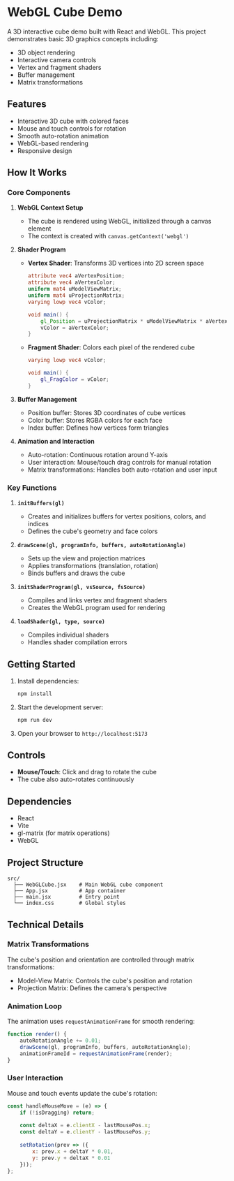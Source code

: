 # WebGL Cube Demo

A 3D interactive cube demo built with React and WebGL. This project demonstrates basic 3D graphics concepts including:
- 3D object rendering
- Interactive camera controls
- Vertex and fragment shaders
- Buffer management
- Matrix transformations

## Features

- Interactive 3D cube with colored faces
- Mouse and touch controls for rotation
- Smooth auto-rotation animation
- WebGL-based rendering
- Responsive design

## How It Works

### Core Components

1. **WebGL Context Setup**
   - The cube is rendered using WebGL, initialized through a canvas element
   - The context is created with `canvas.getContext('webgl')`

2. **Shader Program**
   - **Vertex Shader**: Transforms 3D vertices into 2D screen space
     ```glsl
     attribute vec4 aVertexPosition;
     attribute vec4 aVertexColor;
     uniform mat4 uModelViewMatrix;
     uniform mat4 uProjectionMatrix;
     varying lowp vec4 vColor;
     
     void main() {
         gl_Position = uProjectionMatrix * uModelViewMatrix * aVertexPosition;
         vColor = aVertexColor;
     }
     ```
   - **Fragment Shader**: Colors each pixel of the rendered cube
     ```glsl
     varying lowp vec4 vColor;
     
     void main() {
         gl_FragColor = vColor;
     }
     ```

3. **Buffer Management**
   - Position buffer: Stores 3D coordinates of cube vertices
   - Color buffer: Stores RGBA colors for each face
   - Index buffer: Defines how vertices form triangles

4. **Animation and Interaction**
   - Auto-rotation: Continuous rotation around Y-axis
   - User interaction: Mouse/touch drag controls for manual rotation
   - Matrix transformations: Handles both auto-rotation and user input

### Key Functions

1. **`initBuffers(gl)`**
   - Creates and initializes buffers for vertex positions, colors, and indices
   - Defines the cube's geometry and face colors

2. **`drawScene(gl, programInfo, buffers, autoRotationAngle)`**
   - Sets up the view and projection matrices
   - Applies transformations (translation, rotation)
   - Binds buffers and draws the cube

3. **`initShaderProgram(gl, vsSource, fsSource)`**
   - Compiles and links vertex and fragment shaders
   - Creates the WebGL program used for rendering

4. **`loadShader(gl, type, source)`**
   - Compiles individual shaders
   - Handles shader compilation errors

## Getting Started

1. Install dependencies:
   ```bash
   npm install
   ```

2. Start the development server:
   ```bash
   npm run dev
   ```

3. Open your browser to `http://localhost:5173`

## Controls

- **Mouse/Touch**: Click and drag to rotate the cube
- The cube also auto-rotates continuously

## Dependencies

- React
- Vite
- gl-matrix (for matrix operations)
- WebGL

## Project Structure

```
src/
  ├── WebGLCube.jsx    # Main WebGL cube component
  ├── App.jsx          # App container
  ├── main.jsx         # Entry point
  └── index.css        # Global styles
```

## Technical Details

### Matrix Transformations

The cube's position and orientation are controlled through matrix transformations:
- Model-View Matrix: Controls the cube's position and rotation
- Projection Matrix: Defines the camera's perspective

### Animation Loop

The animation uses `requestAnimationFrame` for smooth rendering:
```javascript
function render() {
    autoRotationAngle += 0.01;
    drawScene(gl, programInfo, buffers, autoRotationAngle);
    animationFrameId = requestAnimationFrame(render);
}
```

### User Interaction

Mouse and touch events update the cube's rotation:
```javascript
const handleMouseMove = (e) => {
    if (!isDragging) return;
    
    const deltaX = e.clientX - lastMousePos.x;
    const deltaY = e.clientY - lastMousePos.y;
    
    setRotation(prev => ({
        x: prev.x + deltaY * 0.01,
        y: prev.y + deltaX * 0.01
    }));
};
```
